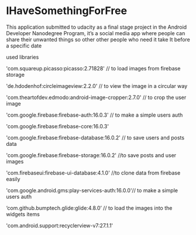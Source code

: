 # IHaveSomethingForFree

This application submitted to udacity as a final stage project in the Android Developer Nanodegree Program, it’s a social media app where
people can share their unwanted things so other other people who need it take It before a specific date



used libraries 

'com.squareup.picasso:picasso:2.71828' // to load images from firebase storage

'de.hdodenhof:circleimageview:2.2.0' // to view the image in a circular way

'com.theartofdev.edmodo:android-image-cropper:2.7.0' // to crop the user image

'com.google.firebase:firebase-auth:16.0.3' // to make a simple users auth

'com.google.firebase:firebase-core:16.0.3'

'com.google.firebase:firebase-database:16.0.2' // to save users and posts data

'com.google.firebase:firebase-storage:16.0.2' //to save posts and user images

'com.firebaseui:firebase-ui-database:4.1.0' //to clone data from firebase easily

'com.google.android.gms:play-services-auth:16.0.0'// to make a simple users auth

‘com.github.bumptech.glide:glide:4.8.0’ // to load the images into the widgets items

'com.android.support:recyclerview-v7:27.1.1' 
